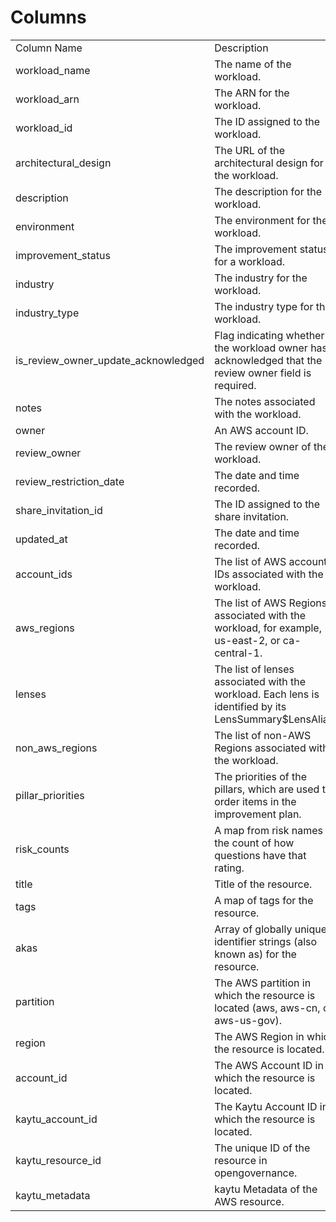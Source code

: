 # Columns  

<table>
	<tr><td>Column Name</td><td>Description</td></tr>
	<tr><td>workload_name</td><td>The name of the workload.</td></tr>
	<tr><td>workload_arn</td><td>The ARN for the workload.</td></tr>
	<tr><td>workload_id</td><td>The ID assigned to the workload.</td></tr>
	<tr><td>architectural_design</td><td>The URL of the architectural design for the workload.</td></tr>
	<tr><td>description</td><td>The description for the workload.</td></tr>
	<tr><td>environment</td><td>The environment for the workload.</td></tr>
	<tr><td>improvement_status</td><td>The improvement status for a workload.</td></tr>
	<tr><td>industry</td><td>The industry for the workload.</td></tr>
	<tr><td>industry_type</td><td>The industry type for the workload.</td></tr>
	<tr><td>is_review_owner_update_acknowledged</td><td>Flag indicating whether the workload owner has acknowledged that the review owner field is required.</td></tr>
	<tr><td>notes</td><td>The notes associated with the workload.</td></tr>
	<tr><td>owner</td><td>An AWS account ID.</td></tr>
	<tr><td>review_owner</td><td>The review owner of the workload.</td></tr>
	<tr><td>review_restriction_date</td><td>The date and time recorded.</td></tr>
	<tr><td>share_invitation_id</td><td>The ID assigned to the share invitation.</td></tr>
	<tr><td>updated_at</td><td>The date and time recorded.</td></tr>
	<tr><td>account_ids</td><td>The list of AWS account IDs associated with the workload.</td></tr>
	<tr><td>aws_regions</td><td>The list of AWS Regions associated with the workload, for example, us-east-2, or ca-central-1.</td></tr>
	<tr><td>lenses</td><td>The list of lenses associated with the workload. Each lens is identified by its LensSummary$LensAlias.</td></tr>
	<tr><td>non_aws_regions</td><td>The list of non-AWS Regions associated with the workload.</td></tr>
	<tr><td>pillar_priorities</td><td>The priorities of the pillars, which are used to order items in the improvement plan. </td></tr>
	<tr><td>risk_counts</td><td>A map from risk names to the count of how questions have that rating.</td></tr>
	<tr><td>title</td><td>Title of the resource.</td></tr>
	<tr><td>tags</td><td>A map of tags for the resource.</td></tr>
	<tr><td>akas</td><td>Array of globally unique identifier strings (also known as) for the resource.</td></tr>
	<tr><td>partition</td><td>The AWS partition in which the resource is located (aws, aws-cn, or aws-us-gov).</td></tr>
	<tr><td>region</td><td>The AWS Region in which the resource is located.</td></tr>
	<tr><td>account_id</td><td>The AWS Account ID in which the resource is located.</td></tr>
	<tr><td>kaytu_account_id</td><td>The Kaytu Account ID in which the resource is located.</td></tr>
	<tr><td>kaytu_resource_id</td><td>The unique ID of the resource in opengovernance.</td></tr>
	<tr><td>kaytu_metadata</td><td>kaytu Metadata of the AWS resource.</td></tr>
</table>